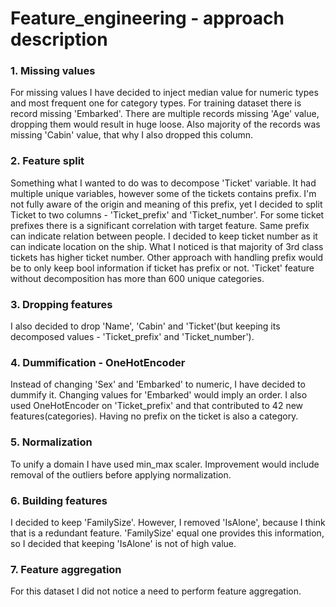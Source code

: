 # Feature_engineering - approach description

### 1. Missing values 

For missing values I have decided to inject median value for numeric types and most frequent one for category types. 
For training dataset there is record missing 'Embarked'. There are multiple records missing 'Age' value, dropping them would result in huge loose. 
Also majority of the records was missing 'Cabin' value, that why I also dropped this column. 

### 2. Feature split

Something what I wanted to do was to decompose 'Ticket' variable. It had multiple unique variables, however some of the tickets contains prefix.
I'm not fully aware of the origin and meaning of this prefix, yet I decided to split Ticket to two columns - 'Ticket_prefix' and 'Ticket_number'.
For some ticket prefixes there is a significant correlation with target feature. Same prefix can indicate relation between people. 
I decided to keep ticket number as it can indicate location on the ship. What I noticed is that majority of 3rd class tickets has higher ticket number.
Other approach with handling prefix would be to only keep bool information if ticket has prefix or not. 'Ticket' feature without decomposition has more than 600 unique categories.

### 3. Dropping features

I also decided to drop 'Name', 'Cabin' and 'Ticket'(but keeping its decomposed values - 'Ticket_prefix' and 'Ticket_number').

### 4. Dummification - OneHotEncoder

Instead of changing 'Sex' and 'Embarked' to numeric, I have decided to dummify it. Changing values for 'Embarked' would imply an order.
I also used OneHotEncoder on 'Ticket_prefix' and that contributed to 42 new features(categories). Having no prefix on the ticket is also a category.

### 5. Normalization

To unify a domain I have used min_max scaler. Improvement would include removal of the outliers before applying normalization. 

### 6. Building features 

I decided to keep 'FamilySize'. However, I removed 'IsAlone', because I think that is a redundant feature. 
'FamilySize' equal one provides this information, so I decided that keeping 'IsAlone' is not of high value. 

### 7. Feature aggregation 

For this dataset I did not notice a need to perform feature aggregation. 
